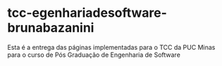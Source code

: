 # tcc-egenhariadesoftware-brunabazanini
Esta é a entrega das páginas implementadas para o TCC da PUC Minas para o curso de Pós Graduação de Engenharia de Software
